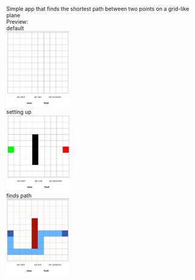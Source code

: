 Simple app that finds the shortest path between two points on a grid-like plane
<br/>
Preview:
<br/>
default
<br/>
<img src="screenshots/default.jpg" alt="default preview" height="200px">
<br/>
setting up
<br/>
<img src="screenshots/set_up.jpg" alt="set up board preview" height="200px">
<br/>
finds path
<br/>
<img src="screenshots/solved.jpg" alt="found path preview" height="200px">